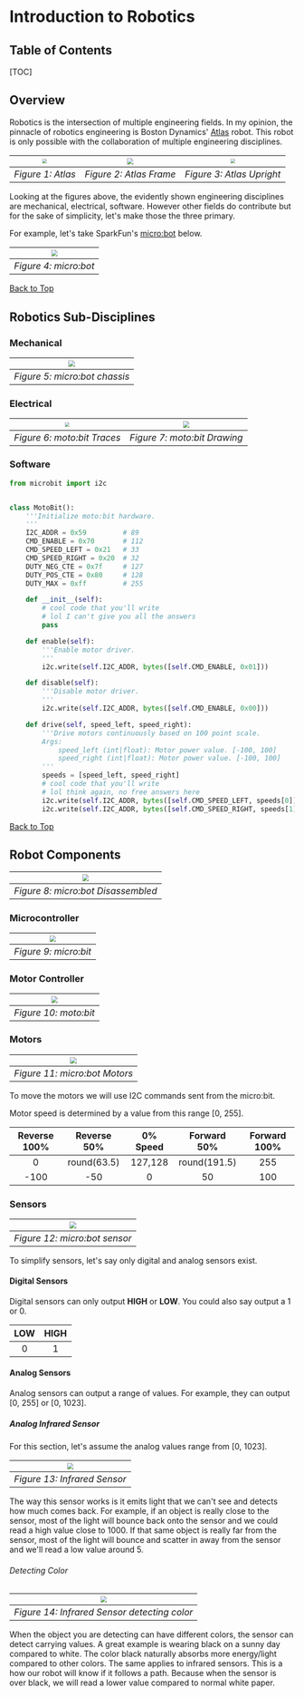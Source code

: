 # Introduction to Robotics

## Table of Contents

[TOC]

## Overview

Robotics is the intersection of multiple engineering fields. In my opinion, the pinnacle of robotics engineering is Boston Dynamics' [Atlas](https://www.bostondynamics.com/atlas) robot. This robot is only possible with the collaboration of multiple engineering disciplines.

| <img src="media/atlas.png" style="zoom: 50%;"> | <img src="media/atlas-frame.png" style="zoom: 70%;"> | <img src="media/atlas-arms.png" style="zoom: 50%;"> |
| :--------------------------------------------: | :--------------------------------------------------: | :-------------------------------------------------: |
|               *Figure 1: Atlas*                |               *Figure 2: Atlas Frame*                |              *Figure 3: Atlas Upright*              |

Looking at the figures above, the evidently shown engineering disciplines are mechanical, electrical, software. However other fields do contribute but for the sake of simplicity, let's make those the three primary.

For example, let's take SparkFun's [micro:bot](https://www.sparkfun.com/products/16275) below.

| <img src="media/microbot-with-bit.jpg" style="zoom: 70%;"> |
| :--------------------------------------------------------: |
|                   *Figure 4: micro:bot*                    |

[Back to Top](#introduction-to-robotics)

## Robotics Sub-Disciplines

### Mechanical

| <img src="media/chassis.jpg" style="zoom: 70%;"> |
| :----------------------------------------------: |
|          *Figure 5: micro:bot chassis*           |

### Electrical

| <img src="media/all-traces.png" style="zoom: 50%;"> | <img src="media/motobit-dwg.png" style="zoom: 70%;"> |
| :-------------------------------------------------: | :--------------------------------------------------: |
|             *Figure 6: moto:bit Traces*             |             *Figure 7: moto:bit Drawing*             |

### Software

```python
from microbit import i2c


class MotoBit():
    '''Initialize moto:bit hardware.
    '''
    I2C_ADDR = 0x59         # 89
    CMD_ENABLE = 0x70       # 112
    CMD_SPEED_LEFT = 0x21   # 33
    CMD_SPEED_RIGHT = 0x20  # 32
    DUTY_NEG_CTE = 0x7f     # 127
    DUTY_POS_CTE = 0x80     # 128
    DUTY_MAX = 0xff         # 255

    def __init__(self):
      	# cool code that you'll write
        # lol I can't give you all the answers
        pass

    def enable(self):
        '''Enable motor driver.
        '''
        i2c.write(self.I2C_ADDR, bytes([self.CMD_ENABLE, 0x01]))

    def disable(self):
        '''Disable motor driver.
        '''
        i2c.write(self.I2C_ADDR, bytes([self.CMD_ENABLE, 0x00]))

    def drive(self, speed_left, speed_right):
        '''Drive motors continuously based on 100 point scale.
        Args:
            speed_left (int|float): Motor power value. [-100, 100]
            speed_right (int|float): Motor power value. [-100, 100]
        '''
        speeds = [speed_left, speed_right]
        # cool code that you'll write
        # lol think again, no free answers here
        i2c.write(self.I2C_ADDR, bytes([self.CMD_SPEED_LEFT, speeds[0]]))
        i2c.write(self.I2C_ADDR, bytes([self.CMD_SPEED_RIGHT, speeds[1]]))
```

[Back to Top](#introduction-to-robotics)

## Robot Components

| <img src="media/microbot-disassembled.jpg" style="zoom: 70%;"> |
| :------------------------------------------------------------: |
|               *Figure 8: micro:bot Disassembled*               |

### Microcontroller

| <img src="media/microbit.jpg" style="zoom: 70%;"> |
| :-----------------------------------------------: |
|               *Figure 9: micro:bit*               |

### Motor Controller

| <img src="media/motobit.jpg" style="zoom: 70%;"> |
| :----------------------------------------------: |
|              *Figure 10: moto:bit*               |

### Motors

| <img src="media/motors.jpg" style="zoom: 70%;"> |
| :---------------------------------------------: |
|          *Figure 11: micro:bot Motors*          |

To move the motors we will use I2C commands sent from the micro:bit.

Motor speed is determined by a value from this range [0, 255].

| Reverse 100% | Reverse 50% | 0% Speed | Forward 50%  | Forward 100% |
| :----------: | :---------: | :------: | :----------: | :----------: |
|      0       | round(63.5) | 127,128  | round(191.5) |     255      |
|     -100     |     -50     |    0     |      50      |     100      |

### Sensors

| <img src="media/sensor.jpg" style="zoom: 70%;"> |
| :---------------------------------------------: |
|          *Figure 12: micro:bot sensor*          |

To simplify sensors, let's say only digital and analog sensors exist.

#### Digital Sensors

Digital sensors can only output **HIGH** or **LOW**. You could also say output a 1 or 0.

|  LOW  | HIGH  |
| :---: | :---: |
|   0   |   1   |

#### Analog Sensors

Analog sensors can output a range of values. For example, they can output [0, 255] or [0, 1023].

##### Analog Infrared Sensor

For this section, let's assume the analog values range from [0, 1023].

| <img src="media/infrared-1.png" style="zoom: 70%;"> |
| :-------------------------------------------------: |
|            *Figure 13: Infrared Sensor*             |

The way this sensor works is it emits light that we can't see and detects how much comes back. For example, if an object is really close to the sensor, most of the light will bounce back onto the sensor and we could read a high value close to 1000. If that same object is really far from the sensor, most of the light will bounce and scatter in away from the sensor and we'll read a low value around 5.

###### Detecting Color

| <img src="media/infrared-color.jpg" style="zoom: 70%;"> |
| :-----------------------------------------------------: |
|      *Figure 14: Infrared Sensor detecting color*       |

When the object you are detecting can have different colors, the sensor can detect carrying values. A great example is wearing black on a sunny day compared to white. The color black naturally absorbs more energy/light compared to other colors. The same applies to infrared sensors. This is a how our robot will know if it follows a path. Because when the sensor is over black, we will read a lower value compared to normal white paper.